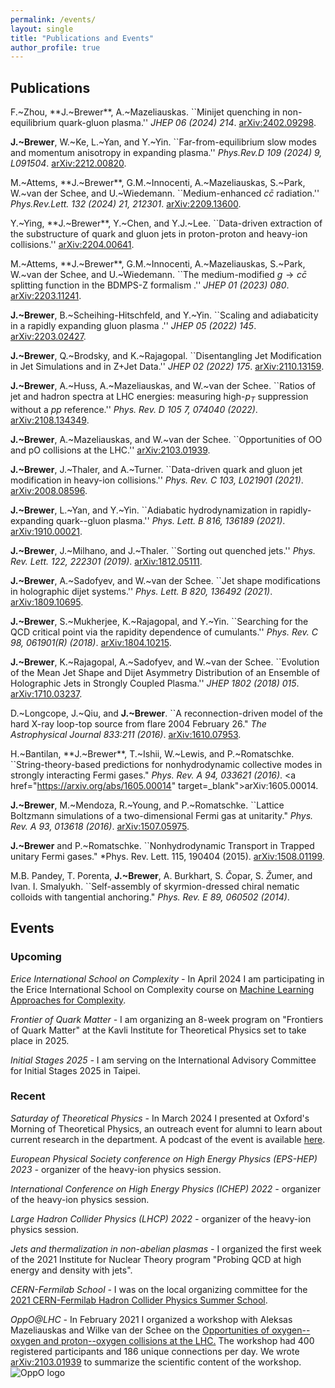```yaml
---
permalink: /events/
layout: single
title: "Publications and Events"
author_profile: true
---
```



## Publications

F.~Zhou, **J.~Brewer**, A.~Mazeliauskas. ``Minijet quenching in non-equilibrium quark-gluon plasma.'' *JHEP 06 (2024) 214*. <a href="https://arxiv.org/abs/2402.09298" target="_blank">arXiv:2402.09298</a>.

**J.~Brewer**, W.~Ke, L.~Yan, and Y.~Yin. ``Far-from-equilibrium slow modes and momentum anisotropy in expanding plasma.'' *Phys.Rev.D 109 (2024) 9, L091504*. <a href="https://arxiv.org/abs/2212.00820" target="_blank">arXiv:2212.00820</a>.

M.~Attems, **J.~Brewer**, G.M.~Innocenti, A.~Mazeliauskas, S.~Park, W.~van der Schee, and U.~Wiedemann. ``Medium-enhanced $c\bar{c}$ radiation.'' *Phys.Rev.Lett. 132 (2024) 21, 212301*. <a href="https://arxiv.org/abs/2209.13600" target="_blank">arXiv:2209.13600</a>.

Y.~Ying, **J.~Brewer**, Y.~Chen, and Y.J.~Lee. ``Data-driven extraction of the substructure of quark and gluon jets in proton-proton and heavy-ion collisions.'' <a href="https://arxiv.org/abs/2204.00641" target="_blank">arXiv:2204.00641</a>.

M.~Attems, **J.~Brewer**, G.M.~Innocenti, A.~Mazeliauskas, S.~Park, W.~van der Schee, and U.~Wiedemann. ``The medium-modified $g\rightarrow c\bar{c}$ splitting function in the BDMPS-Z formalism .'' *JHEP 01 (2023) 080*. <a href="https://arxiv.org/abs/2203.11241" target="_blank">arXiv:2203.11241</a>.

**J.~Brewer**, B.~Scheihing-Hitschfeld, and Y.~Yin. ``Scaling and adiabaticity in a rapidly expanding gluon plasma .'' *JHEP 05 (2022) 145*. <a href="https://arxiv.org/abs/2203.02427" target="_blank">arXiv:2203.02427</a>.

**J.~Brewer**, Q.~Brodsky, and K.~Rajagopal. ``Disentangling Jet Modification in Jet Simulations and in Z+Jet Data.'' *JHEP 02 (2022) 175*. <a href="https://arxiv.org/abs/2110.13159" target="_blank">arXiv:2110.13159</a>.

**J.~Brewer**, A.~Huss, A.~Mazeliauskas, and W.~van der Schee. ``Ratios of jet and hadron spectra at LHC energies: measuring high-$p_T$ suppression without a $pp$ reference.'' *Phys. Rev. D 105 7, 074040 (2022)*. <a href="https://arxiv.org/abs/2108.134349" target="_blank">arXiv:2108.134349</a>.

**J.~Brewer**, A.~Mazeliauskas, and W.~van der Schee. ``Opportunities of OO and pO collisions at the LHC.'' <a href="https://arxiv.org/abs/2103.01939" target="_blank">arXiv:2103.01939</a>.

**J.~Brewer**, J.~Thaler, and A.~Turner. ``Data-driven quark and gluon jet modification in heavy-ion collisions.'' *Phys. Rev. C 103, L021901 (2021)*. <a href="https://arxiv.org/abs/2008.08596" target="_blank">arXiv:2008.08596</a>.

**J.~Brewer**, L.~Yan, and Y.~Yin. ``Adiabatic hydrodynamization in rapidly-expanding quark--gluon plasma.'' *Phys. Lett. B 816, 136189 (2021)*. <a href="https://arxiv.org/abs/1910.00021" target="_blank">arXiv:1910.00021</a>.

**J.~Brewer**, J.~Milhano, and J.~Thaler. ``Sorting out quenched jets.'' *Phys. Rev. Lett. 122, 222301 (2019)*. <a href="https://arxiv.org/abs/1812.05111" target="_blank">arXiv:1812.05111</a>.

**J.~Brewer**, A.~Sadofyev, and W.~van der Schee. ``Jet shape modifications in holographic dijet systems.'' *Phys. Lett. B 820, 136492 (2021)*. <a href="https://arxiv.org/abs/1809.10695" target="_blank">arXiv:1809.10695</a>.

**J.~Brewer**, S.~Mukherjee, K.~Rajagopal, and Y.~Yin. ``Searching for the QCD critical point via the rapidity dependence of cumulants.'' *Phys. Rev. C 98, 061901(R) (2018)*. <a href="https://arxiv.org/abs/1804.10215" target="_blank">arXiv:1804.10215</a>.

**J.~Brewer**, K.~Rajagopal, A.~Sadofyev, and W.~van der Schee. ``Evolution of the Mean Jet Shape and Dijet Asymmetry Distribution of an Ensemble of Holographic Jets in Strongly Coupled Plasma.'' *JHEP 1802 (2018) 015*. <a href="https://arxiv.org/abs/1710.03237" target="_blank">arXiv:1710.03237</a>.

D.~Longcope, J.~Qiu, and **J.~Brewer**. ``A reconnection-driven model of the hard X-ray loop-top source from flare 2004 February 26." *The Astrophysical Journal 833:211 (2016)*. <a href="https://arxiv.org/abs/1610.07953" target="_blank">arXiv:1610.07953</a>.

H.~Bantilan, **J.~Brewer**, T.~Ishii, W.~Lewis, and P.~Romatschke. ``String-theory-based predictions for nonhydrodynamic collective modes in strongly interacting Fermi gases." *Phys. Rev. A 94, 033621 (2016)*. <a href="https://arxiv.org/abs/1605.00014" target=_blank">arXiv:1605.00014</a>.

**J.~Brewer**, M.~Mendoza, R.~Young, and P.~Romatschke. ``Lattice Boltzmann simulations of a two-dimensional Fermi gas at unitarity." *Phys. Rev. A 93, 013618 (2016)*. <a href="https://arxiv.org/abs/1507.05975" target="_blank">arXiv:1507.05975</a>.

**J.~Brewer** and P.~Romatschke. ``Nonhydrodynamic Transport in Trapped unitary Fermi gases." *Phys. Rev. Lett. 115, 190404 (2015). <a href="https://arxiv.org/abs/1508.01199" target="_blank">arXiv:1508.01199</a>.

M.B. Pandey, T. Porenta, **J.~Brewer**, A. Burkhart, S. $\check{C}$opar, S. $\check{Z}$umer, and Ivan. I. Smalyukh. ``Self-assembly of skyrmion-dressed chiral nematic colloids with tangential anchoring." *Phys. Rev. E 89, 060502 (2014)*.


## Events
### Upcoming

<em>Erice International School on Complexity - </em>In April 2024 I am participating in the Erice International School on Complexity course on <a href="https://indico.lucas.lu.se/event/2901/" target="_blank">Machine Learning Approaches for Complexity</a>.

<em>Frontier of Quark Matter - </em>I am organizing an 8-week program on "Frontiers of Quark Matter" at the Kavli Institute for Theoretical Physics set to take place in 2025.

<em>Initial Stages 2025 - </em>I am serving on the International Advisory Committee for Initial Stages 2025 in Taipei.

### Recent

<em>Saturday of Theoretical Physics - </em> In March 2024 I presented at Oxford's Morning of Theoretical Physics, an outreach event for alumni to learn about current research in the department. A podcast of the event is available <a href="https://saturdaytheory.physics.ox.ac.uk/event/leverhulme-peierls-fellows-0" target="_blank">here</a>.

<em>European Physical Society conference on High Energy Physics (EPS-HEP) 2023 - </em> organizer of the heavy-ion physics session.

<em>International Conference on High Energy Physics (ICHEP) 2022 - </em> organizer of the heavy-ion physics session.

<em>Large Hadron Collider Physics (LHCP) 2022 - </em> organizer of the heavy-ion physics session.

<em> Jets and thermalization in non-abelian plasmas - </em> I organized the first week of the 2021 Institute for Nuclear Theory program "Probing QCD at high energy and density with jets".

<em> CERN-Fermilab School - </em>I was on the local organizing committee for the <a href="https://indico.cern.ch/event/1023573/" target="_blank">2021 CERN-Fermilab Hadron Collider Physics Summer School</a>.

<em> OppO@LHC - </em>
In February 2021 I organized a workshop with Aleksas Mazeliauskas and Wilke van der Schee on the <a href="https://indico.cern.ch/event/975877/" target="_blank">Opportunities of oxygen--oxygen and proton--oxygen collisions at the LHC.</a> The workshop had 400 registered participants and 186 unique connections per day. We wrote <a href="https://arxiv.org/abs/2103.01939" target="_blank">arXiv:2103.01939</a> to summarize the scientific content of the workshop. 
<img src="https://jasminebrewer.github.io/assets/images/oppo_logo.png"
     alt="OppO logo"
     style="float: left;" />

